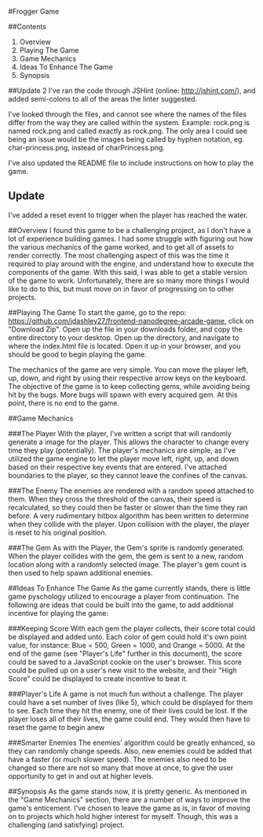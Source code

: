 #Frogger Game

##Contents

1. Overview
2. Playing The Game
3. Game Mechanics
4. Ideas To Enhance The Game
5. Synopsis

##Update 2
I've ran the code through JSHint (online: http://jshint.com/), and added semi-colons to all of the areas the linter suggested.

I've looked through the files, and cannot see where the names of the files differ from the way they are called within the system. Example: rock.png is named rock.png and called exactly as rock.png. The only area I could see being an issue would be the images being called by hyphen notation, eg. char-princess.png, instead of charPrincess.png.

I've also updated the README file to include instructions on how to play the game. 

## Update
I've added a reset event to trigger when the player has reached the water.

##Overview
I found this game to be a challenging project, as I don't have a lot of experience building games. I had some struggle with figuring out how the various mechanics of the game worked, and to get all of assets to render correctly. The most challenging aspect of this was the time it required to play around with the engine, and understand how to execute the components of the game. With this said, I was able to get a stable version of the game to work. Unfortunately, there are so many more things I would like to do to this, but must move on in favor of progressing on to other projects.

##Playing The Game
To start the game, go to the repo: https://github.com/jdashley27/frontend-nanodegree-arcade-game, click on "Download Zip". Open up the file in your downloads folder, and copy the entire directory to your desktop. Open up the directory, and navigate to where the index.html file is located. Open it up in your browser, and you should be good to begin playing the game.

The mechanics of the game are very simple. You can move the player left, up, down, and right by using their respective arrow keys on the keyboard. The objective of the game is to keep collecting gems, while avoiding being hit by the bugs. More bugs will spawn with every acquired gem. At this point, there is no end to the game.

##Game Mechanics

###The Player
With the player, I've written a script that will randomly generate a image for the player. This allows the character to change every time they play (potentially). The player's mechanics are simple, as I've utilized the game engine to let the player move left, right, up, and down based on their respective key events that are entered. I've attached boundaries to the player, so they cannot leave the confines of the canvas.

###The Enemy
The enemies are rendered with a random speed attached to them. When they cross the threshold of the canvas, their speed is recalculated, so they could then be faster or slower than the time they ran before. A very rudimentary hitbox algorithm has been written to determine when they collide with the player. Upon collision with the player, the player is reset to his original position.

###The Gem
As with the Player, the Gem's sprite is randomly generated. When the player collides with the gem, the gem is sent to a new, random location along with a randomly selected image. The player's gem count is then used to help spawn additional enemies.

##Ideas To Enhance The Game
As the game currently stands, there is little game pyschology utilized to encourage a player from continuation. The following are ideas that could be built into the game, to add additional incentive for playing the game:

###Keeping Score
With each gem the player collects, their score total could be displayed and added unto. Each color of gem could hold it's own point value, for instance: Blue = 500, Green = 1000, and Orange = 5000. At the end of the game (see "Player's Life" further in this document), the score could be saved to a JavaScript cookie on the user's browser. This score could be pulled up on a user's new visit to the website, and their "High Score" could be displayed to create incentive to beat it.

###Player's Life
A game is not much fun without a challenge. The player could have a set number of lives (like 5), which could be displayed for them to see. Each time they hit the enemy, one of their lives could be lost. If the player loses all of their lives, the game could end. They would then have to reset the game to begin anew

###Smarter Enemies
The enemies' algorithm could be greatly enhanced, so they can randomly change speeds. Also, new enemies could be added that have a faster (or much slower speed). The enemies also need to be changed so there are not so many that move at once, to give the user opportunity to get in and out at higher levels.

##Synopsis
As the game stands now, it is pretty generic. As mentioned in the "Game Mechanics" section, there are a number of ways to improve the game's enticement. I've chosen to leave the game as is, in favor of moving on to projects which hold higher interest for myself. Though, this was a challenging (and satisfying) project.